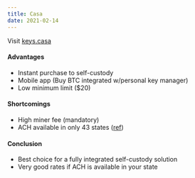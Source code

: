 ```yaml
---
title: Casa
date: 2021-02-14
---
```


Visit [keys.casa](https://keys.casa)
#### Advantages
  - Instant purchase to self-custody
  - Mobile app (Buy BTC integrated w/personal key manager)
  - Low minimum limit ($20)
#### Shortcomings
  - High miner fee (mandatory)
  - ACH available in only 43 states ([ref](https://support.keys.casa/hc/en-us/articles/360047119631-Supported-Regions-for-Buying-Bitcoin))
#### Conclusion
  - Best choice for a fully integrated self-custody solution
  - Very good rates if ACH is available in your state
